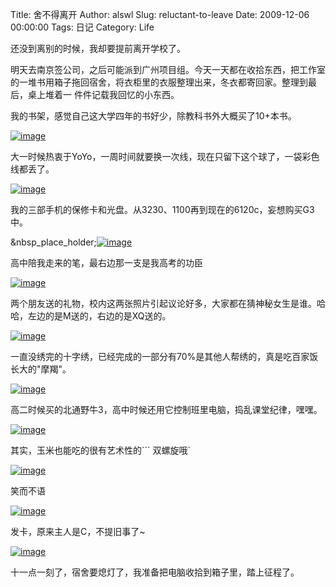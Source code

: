 Title: 舍不得离开
Author: alswl
Slug: reluctant-to-leave
Date: 2009-12-06 00:00:00
Tags: 日记
Category: Life

还没到离别的时候，我却要提前离开学校了。

明天去南京签公司，之后可能派到广州项目组。今天一天都在收拾东西，把工作室的一堆书用箱子拖回宿舍，将衣柜里的衣服整理出来，冬衣都寄回家。整理到最后，桌上堆着一
件件记载我回忆的小东西。

我的书架，感觉自己这大学四年的书好少，除教科书外大概买了10+本书。

[![image](https://ohsolnxaa.qnssl.com/2009/12/books.jpg) ](https://ohsolnxaa.qnssl.com/2009/12/books.jpg)

大一时候热衷于YoYo，一周时间就要换一次线，现在只留下这个球了，一袋彩色线都丢了。

[![image](https://ohsolnxaa.qnssl.com/2009/12/yoyo.jpg)](https://ohsolnxaa.qnssl.com/2009/12/yoyo.jpg)

我的三部手机的保修卡和光盘。从3230、1100再到现在的6120c，妄想购买G3中。

&nbsp_place_holder;[![image](https://ohsolnxaa.qnssl.com/2009/12/phone.jpg)](https://ohsolnxaa.qnssl.com/2009/12/phone.jpg)

高中陪我走来的笔，最右边那一支是我高考的功臣

[![image](https://ohsolnxaa.qnssl.com/2009/12/pen.jpg)](https://ohsolnxaa.qnssl.com/2009/12/pen.jpg)

两个朋友送的礼物，校内这两张照片引起议论好多，大家都在猜神秘女生是谁。哈哈，左边的是M送的，右边的是XQ送的。

[![image](https://ohsolnxaa.qnssl.com/2009/12/scarf.jpg)](https://ohsolnxaa.qnssl.com/2009/12/scarf.jpg)

一直没绣完的十字绣，已经完成的一部分有70%是其他人帮绣的，真是吃百家饭长大的"摩羯"。

[![image](https://ohsolnxaa.qnssl.com/2009/12/cross_stitch.jpg)](https://ohsolnxaa.qnssl.com/2009/12/cross_stitch.jpg)

高二时候买的北通野牛3，高中时候还用它控制班里电脑，捣乱课堂纪律，嘿嘿。

[![image](https://ohsolnxaa.qnssl.com/2009/12/joy_stick.jpg)](https://ohsolnxaa.qnssl.com/2009/12/joy_stick.jpg)

其实，玉米也能吃的很有艺术性的``` 双螺旋哦`

[![image](https://ohsolnxaa.qnssl.com/2009/12/corn.jpg)](https://ohsolnxaa.qnssl.com/2009/12/corn.jpg)

笑而不语

[![image](https://ohsolnxaa.qnssl.com/2009/12/cheat.jpg)](https://ohsolnxaa.qnssl.com/2009/12/cheat.jpg)

发卡，原来主人是C，不提旧事了~

[![image](https://ohsolnxaa.qnssl.com/2009/12/hairpin.jpg)](https://ohsolnxaa.qnssl.com/2009/12/hairpin.jpg)

十一点一刻了，宿舍要熄灯了，我准备把电脑收拾到箱子里，踏上征程了。

